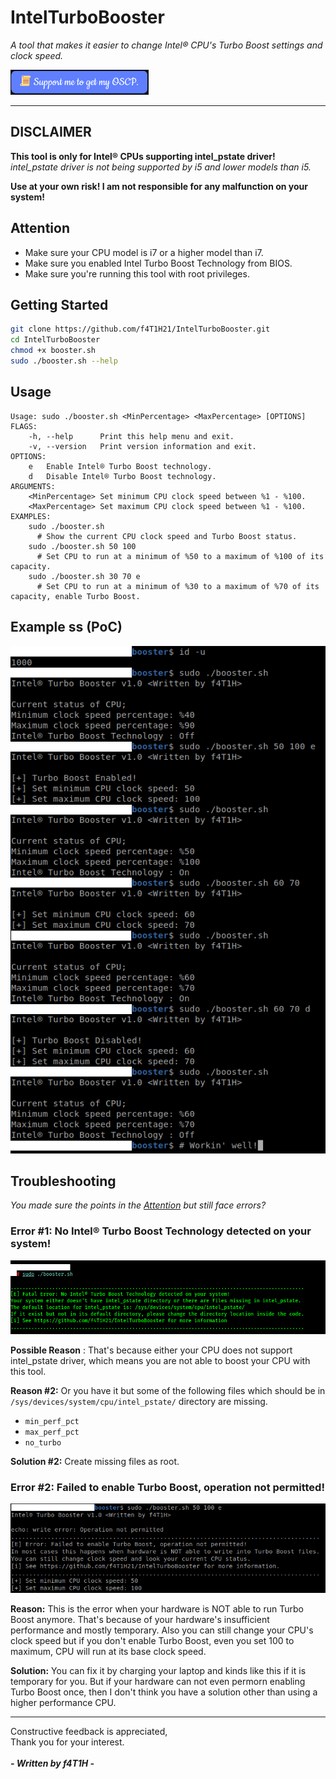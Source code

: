 # IntelTurboBooster
_A tool that makes it easier to change Intel® CPU's Turbo Boost settings and clock speed._

<a href=https://www.buymeacoffee.com/f4T1H>
  <img src="https://github.com/f4T1H21/f4T1H21/blob/main/support.png" width="221" height="40" alt="Support">
  </img>
</a>
<br>

---

## DISCLAIMER
__This tool is only for Intel® CPUs supporting intel_pstate driver!__<br>
_intel_pstate driver is not being supported by i5 and lower models than i5._

__Use at your own risk! I am not responsible for any malfunction on your system!__

## Attention
- Make sure your CPU model is i7 or a higher model than i7.
- Make sure you enabled Intel Turbo Boost Technology from BIOS.
- Make sure you're running this tool with root privileges.
## Getting Started
```bash
git clone https://github.com/f4T1H21/IntelTurboBooster.git
cd IntelTurboBooster
chmod +x booster.sh
sudo ./booster.sh --help
```
## Usage
```
Usage: sudo ./booster.sh <MinPercentage> <MaxPercentage> [OPTIONS]
FLAGS:
    -h, --help      Print this help menu and exit.
    -v, --version   Print version information and exit.
OPTIONS:
    e   Enable Intel® Turbo Boost technology.
    d   Disable Intel® Turbo Boost technology.
ARGUMENTS:
    <MinPercentage> Set minimum CPU clock speed between %1 - %100.
    <MaxPercentage> Set maximum CPU clock speed between %1 - %100.
EXAMPLES:
    sudo ./booster.sh
      # Show the current CPU clock speed and Turbo Boost status.
    sudo ./booster.sh 50 100
      # Set CPU to run at a minimum of %50 to a maximum of %100 of its capacity.
    sudo ./booster.sh 30 70 e
      # Set CPU to run at a minimum of %30 to a maximum of %70 of its capacity, enable Turbo Boost.
```
## Example ss (PoC)
![poc](https://github.com/f4T1H21/IntelTurboBooster/blob/main/src/poc.png)

## Troubleshooting
_You made sure the points in the [Attention](#attention) but still face errors?_
### Error #1: No Intel® Turbo Boost Technology detected on your system!
![err1](https://github.com/f4T1H21/IntelTurboBooster/blob/main/src/err1.png)

__Possible Reason__ : That's because either your CPU does not support intel_pstate driver, which means you are not able to boost your CPU with this tool.

__Reason #2:__ Or you have it but some of the following files which should be in `/sys/devices/system/cpu/intel_pstate/` directory are missing.
- `min_perf_pct`
- `max_perf_pct`
- `no_turbo`

__Solution #2:__
Create missing files as root. 

### Error #2: Failed to enable Turbo Boost, operation not permitted!
![err2](https://github.com/f4T1H21/IntelTurboBooster/blob/main/src/err2.png)

__Reason:__ This is the error when your hardware is NOT able to run Turbo Boost anymore. That's because of your hardware's insufficient performance and mostly temporary. Also you can still change your CPU's clock speed but if you don't enable Turbo Boost, even you set 100 to maximum, CPU will run at its base clock speed. 

__Solution:__ You can fix it by charging your laptop and kinds like this if it is temporary for you. But if your hardware can not even permorn enabling Turbo Boost once, then I don't think you have a solution other than using a higher performance CPU.

---

Constructive feedback is appreciated,<br>
Thank you for your interest.<br><br>
___- Written by f4T1H -___
